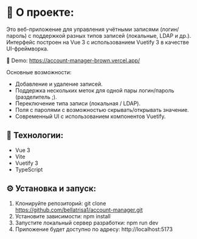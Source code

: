 # 📌 О проекте:
Это веб-приложение для управления учётными записями (логин/пароль) с поддержкой разных типов записей (локальные, LDAP и др.).
Интерфейс построен на Vue 3 с использованием Vuetify 3 в качестве UI-фреймворка.

🔗 Demo: https://account-manager-brown.vercel.app/

Основные возможности:
  - Добавление и удаление записей.
  - Поддержка нескольких меток для одной пары логин/пароль (разделитель ;).
  - Переключение типа записи (локальная / LDAP).
  - Поля с паролями с возможностью скрывать/открывать значение.
  - Современный UI с использованием компонентов Vuetify.

## 🚀 Технологии: 
  - Vue 3
  - Vite
  - Vuetify 3
  - TypeScript

## ⚙️ Установка и запуск:
  1. Клонируйте репозиторий: git clone https://github.com/bellatrisa1/account-manager.git
  2. Установите зависимости: npm install
  3. Запустите локальный сервер разработки: npm run dev
  4. Приложение будет доступно по адресу: http://localhost:5173
